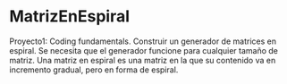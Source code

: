 # MatrizEnEspiral
Proyecto1: Coding fundamentals.
Construir un generador de matrices en espiral. Se necesita que el generador funcione para cualquier tamaño de matriz.
Una matriz en espiral es una matriz en la que su contenido va en incremento gradual, pero en forma de espiral.
